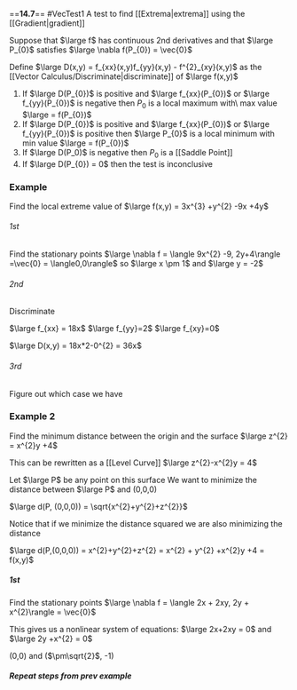 ==**14.7**==
#VecTest1 
A test to find [[Extrema|extrema]] using the [[Gradient|gradient]]

Suppose that $\large f$ has continuous 2nd derivatives and that $\large P_{0}$ satisfies $\large \nabla f(P_{0}) = \vec{0}$

Define $\large D(x,y) = f_{xx}(x,y)f_{yy}(x,y) - f^{2}_{xy}(x,y)$ 
as the [[Vector Calculus/Discriminate|discriminate]] of $\large f(x,y)$

1. If $\large D(P_{0})$ is positive and $\large f_{xx}(P_{0})$ or $\large f_{yy}(P_{0})$ is negative then $P_{0}$ is a local maximum with\ max value $\large = f(P_{0})$
2. If $\large D(P_{0})$ is positive and $\large f_{xx}(P_{0})$ or $\large f_{yy}(P_{0})$ is positive then $\large P_{0}$ is a local minimum with min value $\large = f(P_{0})$
3. If $\large D(P_0)$ is negative then $P_{0}$ is a [[Saddle Point]]
4. If $\large D(P_{0}) = 0$ then the test is inconclusive

### Example

Find the local extreme value of
$\large f(x,y) = 3x^{3} +y^{2} -9x +4y$

###### 1st
Find the stationary points
$\large \nabla f = \langle 9x^{2} -9, 2y+4\rangle =\vec{0} = \langle0,0\rangle$
so
$\large x \pm 1$  and $\large y = -2$
###### 2nd
Discriminate

$\large f_{xx} = 18x$
$\large f_{yy}=2$
$\large f_{xy}=0$

$\large D(x,y) = 18x*2-0^{2} = 36x$
###### 3rd
Figure out which case we have

### Example 2

Find the minimum distance between the origin and the surface $\large z^{2} = x^{2}y +4$

This can be rewritten as a [[Level Curve]]
$\large z^{2}-x^{2}y = 4$

Let $\large P$ be any  point on this surface
We want to minimize the distance between $\large P$ and (0,0,0)

$\large d(P, (0,0,0)) = \sqrt{x^{2}+y^{2}+z^{2}}$

Notice that if we minimize the distance squared we are also minimizing the distance

$\large d(P,(0,0,0)) = x^{2}+y^{2}+z^{2} = x^{2} + y^{2} +x^{2}y +4 = f(x,y)$

##### 1st
Find the stationary points
$\large \nabla f = \langle 2x + 2xy, 2y + x^{2}\rangle = \vec{0}$

This gives us a nonlinear system of equations:
$\large 2x+2xy = 0$  and $\large 2y +x^{2} = 0$

(0,0) and ($\pm\sqrt{2}$, -1)

##### Repeat steps from prev example
